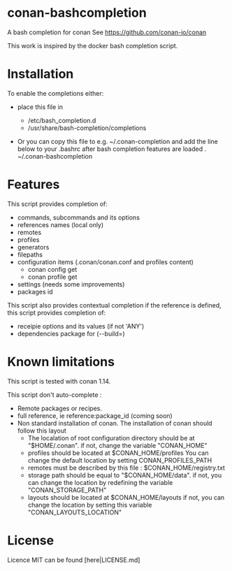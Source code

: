# conan-bashcompletion

A bash completion for conan
See https://github.com/conan-io/conan

This work is inspired by the docker bash completion script.

# Installation

To enable the completions either:
* place this file in 
    * /etc/bash_completion.d
    * /usr/share/bash-completion/completions

* Or you can copy this file to e.g. ~/.conan-completion and add the line
below to your .bashrc after bash completion features are loaded
. ~/.conan-bashcompletion


# Features

This script provides completion of:
  * commands, subcommands and its options
  * references names (local only)
  * remotes
  * profiles
  * generators
  * filepaths
  * configuration items (.conan/conan.conf and profiles content)
	* conan config get <tab><tab>
	* conan profile get <tab><tab>
  * settings (needs some improvements)
  * packages id


This script also provides contextual completion
if the reference is defined, this script provides completion of:
  - receipie options and its values (if not 'ANY')
  - dependencies package for (--build=<packX>)

# Known limitations

This script is tested with conan 1.14. 

This script don't auto-complete : 
 * Remote packages or recipes. 
 * full reference, ie reference:package_id (coming soon)
 * Non standard installation of conan. The installation of conan should follow this layout
	* The localation of root configuration directory should be at "$HOME/.conan".
	if not, change the variable "CONAN_HOME" 
	* profiles should be located at $CONAN_HOME/profiles
	You can change the default location by setting CONAN_PROFILES_PATH
	* remotes must be described by this file : $CONAN_HOME/registry.txt
	* storage path should be equal to "$CONAN_HOME/data". 
	if not, you can change the location by redefining the variable "CONAN_STORAGE_PATH"
	* layouts should be located at $CONAN_HOME/layouts
	if not, you can change the location by setting this variable "CONAN_LAYOUTS_LOCATION"	

# License

Licence MIT can be found [here|LICENSE.md]

